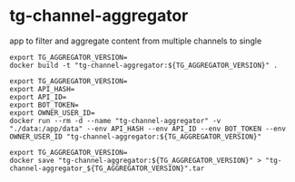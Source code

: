 # tg-channel-aggregator

app to filter and aggregate content from multiple channels to single

```shell
export TG_AGGREGATOR_VERSION=
docker build -t "tg-channel-aggregator:${TG_AGGREGATOR_VERSION}" .
```
```shell
export TG_AGGREGATOR_VERSION=
export API_HASH=
export API_ID=
export BOT_TOKEN=
export OWNER_USER_ID=
docker run --rm -d --name "tg-channel-aggregator" -v "./data:/app/data" --env API_HASH --env API_ID --env BOT_TOKEN --env OWNER_USER_ID "tg-channel-aggregator:${TG_AGGREGATOR_VERSION}"
```
```shell
export TG_AGGREGATOR_VERSION=
docker save "tg-channel-aggregator:${TG_AGGREGATOR_VERSION}" > "tg-channel-aggregator_${TG_AGGREGATOR_VERSION}".tar
```
